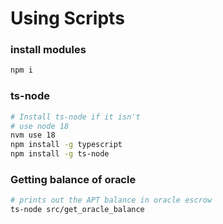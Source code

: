 # Using Scripts

### install modules

```bash
npm i
```

### ts-node

```bash
# Install ts-node if it isn't
# use node 18
nvm use 18
npm install -g typescript
npm install -g ts-node
```

### Getting balance of oracle

```bash
# prints out the APT balance in oracle escrow
ts-node src/get_oracle_balance
```
